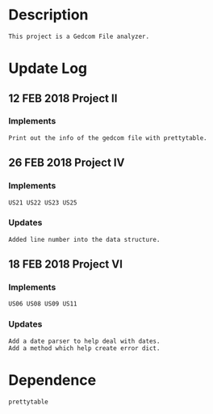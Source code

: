 # Description
    This project is a Gedcom File analyzer.

# Update Log
## 12 FEB 2018 Project II
### Implements
    Print out the info of the gedcom file with prettytable.

## 26 FEB 2018 Project IV
### Implements
    US21 US22 US23 US25
### Updates
    Added line number into the data structure.

## 18 FEB 2018 Project VI
### Implements
    US06 US08 US09 US11
### Updates
    Add a date parser to help deal with dates.
    Add a method which help create error dict.


# Dependence
    prettytable

